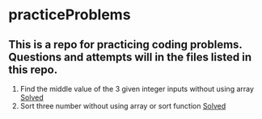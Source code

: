 # practiceProblems
## This is a repo for practicing coding problems. Questions and attempts will in the files listed in this repo.

1. Find the middle value of the 3 given integer inputs without using array [Solved](Matlab/middleOfThree.m)
2. Sort three number without using array or sort function [Solved](Matlab/sortThree.m)